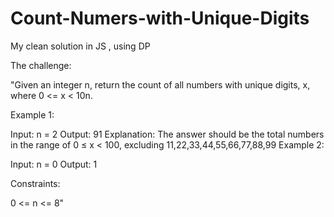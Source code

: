 # Count-Numers-with-Unique-Digits
My clean solution in JS , using DP

The challenge:

"Given an integer n, return the count of all numbers with unique digits, x, where 0 <= x < 10n.

 

Example 1:

Input: n = 2
Output: 91
Explanation: The answer should be the total numbers in the range of 0 ≤ x < 100, excluding 11,22,33,44,55,66,77,88,99
Example 2:

Input: n = 0
Output: 1
 

Constraints:

0 <= n <= 8"
